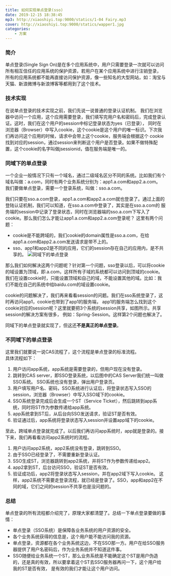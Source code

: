 ```yaml
---
title: 如何实现单点登录(sso)
date: 2019-12-15 18:38:45
mp3: http://xiaoshiyi.top:9000/statics/1-04 Fairy.mp3
cover: http://xiaoshiyi.top:9000/statics/wapper1.jpg
categories: 
    - 方案
---
```

### 简介
单点登录(Single Sign On)是在多个应用系统中，用户只需要登录一次就可以访问所有相互信任的应用系统的保护资源，若用户在某个应用系统中进行注销登录，
所有的应用系统都不能再直接访问保护资源，像一些知名的大型网站，如：淘宝与天猫、新浪微博与新浪博客等都用到了这个技术。
### 技术实现
在说单点登录的技术实现之前，我们先说一说普通的登录认证机制。
我们在浏览器中访问一个应用，这个应用需要登录，我们填写完用户名和密码后，完成登录认证。这时，我们在这个用户的session中标记登录状态为yes（已登录），
同时在浏览器（Browser）中写入cookie，这个cookie是这个用户的唯一标识。下次我们再访问这个应用的时候，请求中会带上这个cookie，服务端会根据这个
cookie找到对应的session，通过session来判断这个用户是否登录。如果不做特殊配置，这个cookie的名字叫做jsessionid，值在服务端是唯一的。

### 同域下的单点登录
一个企业一般情况下只有一个域名，通过二级域名区分不同的系统。比如我们有个域名叫做：a.com，同时有两个业务系统分别为：app1.a.com和app2.a.com。
我们要做单点登录，需要一个登录系统，叫做：sso.a.com。

我们只要在sso.a.com登录，app1.a.com和app2.a.com就也登录了。通过上面的登陆认证机制，我们可以知道，在sso.a.com中登录了，其实是在sso.a.com的
服务端的session中记录了登录状态，同时在浏览器端的sso.a.com下写入了cookie。那么我们怎么才能让app1.a.com和app2.a.com登录呢？
这里有两个问题：
- cookie是不能跨域的，我们cookie的domain属性是sso.a.com，在给app1.a.com和app2.a.com发送请求是带不上的。
- sso、app1和app2是不同的应用，它们的session存在自己的应用内，是不共享的。
![同域下的单点登录](http://xiaoshiyi.top:9000/statics/sso-cookie.jpg)

那么我们如何解决这两个问题呢？针对第一个问题，sso登录以后，可以将cookie的域设置为顶域，即.a.com，这样所有子域的系统都可以访问到顶域的cookie。
我们在设置cookie时，只能设置顶域和自己的域，不能设置其他的域。比如：我们不能在自己的系统中给baidu.com的域设置cookie。

cookie的问题解决了，我们再来看看session的问题。我们在sso系统登录了，这时再访问app1，cookie也带到了app1的服务端，
app1的服务端怎么找到这个cookie对应的session呢？这里就要把3个系统的session共享，如图所示。共享session的解决方案有很多，
例如：Spring-Session。这样第2个问题也解决了。

同域下的单点登录就实现了，但这还**不是真正的单点登录**。

### 不同域下的单点登录
这里我们就要说一说CAS流程了，这个流程是单点登录的标准流程。  
具体流程如下：  
1. 用户访问app系统，app系统是需要登录的，但用户现在没有登录。  
2. 跳转到CAS server，即SSO登录系统，以后图中的CAS Server我们统一叫做SSO系统。 SSO系统也没有登录，弹出用户登录页。  
3. 用户填写用户名、密码，SSO系统进行认证后，将登录状态写入SSO的session，浏览器（Browser）中写入SSO域下的cookie。  
4. SSO系统登录完成后会生成一个ST（Service Ticket），然后跳转到app系统，同时将ST作为参数传递给app系统。
5. app系统拿到ST后，从后台向SSO发送请求，验证ST是否有效。
6. 验证通过后，app系统将登录状态写入session并设置app域下的cookie。

至此，跨域单点登录就完成了。以后我们再访问app系统时，app就是登录的。接下来，我们再看看访问app2系统时的流程。

1. 用户访问app2系统，app2系统没有登录，跳转到SSO。
2. 由于SSO已经登录了，不需要重新登录认证。
3. SSO生成ST，浏览器跳转到app2系统，并将ST作为参数传递给app2。
4. app2拿到ST，后台访问SSO，验证ST是否有效。
5. 验证成功后，app2将登录状态写入session，并在app2域下写入cookie。
这样，app2系统不需要走登录流程，就已经是登录了。SSO，app和app2在不同的域，它们之间的session不共享也是没问题的。

### 总结
单点登录的所有流程都介绍完了，原理大家都清楚了。总结一下单点登录要做的事情：

- 单点登录（SSO系统）是保障各业务系统的用户资源的安全。
- 各个业务系统获得的信息是，这个用户能不能访问我的资源。
- 单点登录，资源都在各个业务系统这边，不在SSO那一方。用户在给SSO服务器提供了用户名密码后，作为业务系统并不知道这件事。 
- SSO随便给业务系统一个ST，那么业务系统是不能确定这个ST是用户伪造的，还是真的有效，所以要拿着这个ST去SSO服务器再问一下，这个用户给我的ST是否有效，
是有效的我们才能让这个用户访问。
